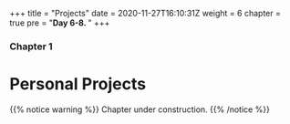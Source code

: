 +++
title = "Projects"
date = 2020-11-27T16:10:31Z
weight = 6 
chapter = true
pre = "<b>Day 6-8. </b>"
+++

### Chapter 1

# Personal Projects


{{% notice warning %}}
Chapter under construction.
{{% /notice %}}
